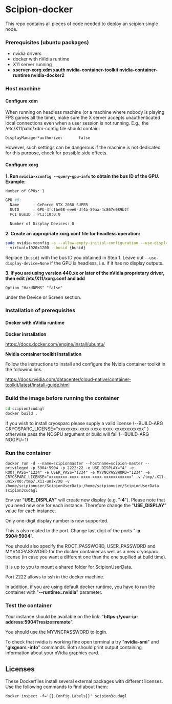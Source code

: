 # Scipion-docker

This repo contains all pieces of code needed to deploy an scipion single node.

### Prerequisites (ubuntu packages)
* nvidia drivers
* docker with nVidia runtime
* X11 server running
* **xserver-xorg xdm xauth nvidia-container-toolkit nvidia-container-runtime nvidia-docker2**

### Host machine
#### Configure xdm
When running on headless machine (or a machine where nobody is playing FPS games all the time), 
make sure the X server accepts unauthenticated local connections even when a user session is not running. 
E.g., the /etc/X11/xdm/xdm-config file should contain:

    DisplayManager*authorize:       false

However, such settings can be dangerous if the machine is not dedicated for this purpose, check for possible side effects.

#### Configure xorg
<!-- https://virtualgl.org/Documentation/HeadlessNV -->

**1. Run `nvidia-xconfig --query-gpu-info` to obtain the bus ID of the GPU. Example:**

```bash
Number of GPUs: 1

GPU #0:
  Name      : GeForce RTX 2080 SUPER
  UUID      : GPU-4fcfbe08-eee6-df4b-59aa-4c867e089b2f
  PCI BusID : PCI:10:0:0

  Number of Display Devices: 0
```

**2. Create an appropriate xorg.conf file for headless operation:**

```bash
sudo nvidia-xconfig -a --allow-empty-initial-configuration --use-display-device=None \
--virtual=1920x1200 --busid {busid}
```
Replace `{busid}` with the bus ID you obtained in Step 1. Leave out `--use-display-device=None` if the GPU is headless, i.e. if it has no display outputs.

**3. If you are using version 440.xx or later of the nVidia proprietary driver, then edit /etc/X11/xorg.conf and add**

```
Option "HardDPMS" "false"
```
under the Device or Screen section.

### Installation of prerequisites

#### Docker with nVidia runtime

**Docker installation**

https://docs.docker.com/engine/install/ubuntu/

**Nvidia container toolkit installation**

Follow the instructions to install and configure the Nvidia container toolkit in the followind link.

https://docs.nvidia.com/datacenter/cloud-native/container-toolkit/latest/install-guide.html

### Build the image before running the container
```bash
cd scipion3cudagl
docker build .
```

If you wish to install cryosparc please supply a valid license (--BUILD-ARG CRYOSPARC_LICENSE="xxxxxxxx-xxxx-xxxx-xxxx-xxxxxxxxxxxx" ) otherwise pass the NOGPU argument or build will fail (--BUILD-ARG NOGPU=1)
### Run the container

```
docker run -d --name=scipionmaster --hostname=scipion-master --privileged -p 5904:5904 -p 2222:22 -e USE_DISPLAY="4" -e ROOT_PASS="1234" -e USER_PASS="1234" -e MYVNCPASSWORD="1234" -e CRYOSPARC_LICENSE="xxxxxxxx-xxxx-xxxx-xxxx-xxxxxxxxxxxx" -v /tmp/.X11-unix/X0:/tmp/.X11-unix/X0 -v /home/scipionuser/ScipionUserData:/home/scipionuser/ScipionUserData scipion3cudagl
```

Env var "**USE_DISPLAY**" will create new display (e.g. "**:4**").
Please note that you need new one for each instance. Therefore change the "**USE_DISPLAY**" value for each instance.

Only one-digit display number is now supported.

This is also related to the port. Change last digit of the ports "**-p 5904:5904**".

You should also specify the ROOT_PASSWORD, USER_PASSWORD and MYVNCPASSWORD for the docker container as well as a new cryosparc license (in case you want a different one than the one supllied at build time).

It is up to you to mount a shared folder for ScipionUserData.

Port 2222 allows to ssh in the docker machine.

In addition, if you are using default docker runtime, you have to run the container with "**--runtime=nvidia**" parameter.

### Test the container

Your instance should be available on the link: "**https://your-ip-address:5904?resize=remote**".

You should use the MYVNCPASSWORD to login.

To check that nvidia is working fine open terminal a try "**nvidia-smi**" and "**glxgears -info**" commands.
Both should print output containing information about your nVidia graphics card.

## Licenses

These Dockerfiles install several external packages with different licenses. Use the following commands to find about them:

```
docker inspect -f='{{.Config.Labels}}' scipion3cudagl
```

